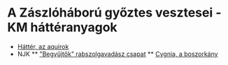 # A Zászlóháború győztes vesztesei - KM háttéranyagok

* [Háttér, az aquirok](./Hatter.md)
* NJK
** ["Begyűjtők" rabszolgavadász csapat](./NJK/Begyujto_dezertorvadaszok.odt)
** [Cygnia, a boszorkány](./Cygnia.gazda.lanya.boszi.odt)
